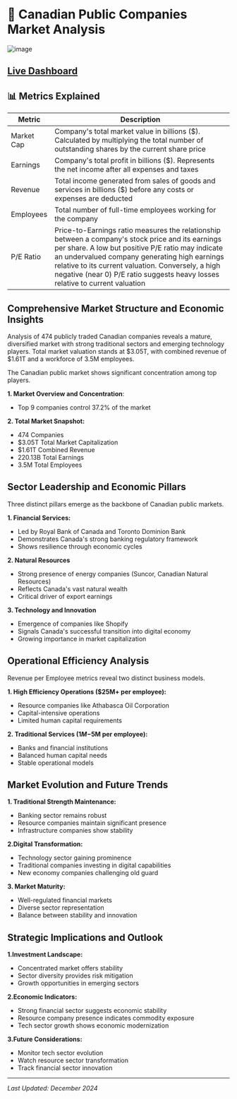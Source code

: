 # 🍁 Canadian Public Companies Market Analysis

![image](https://github.com/user-attachments/assets/1f2c471d-5b68-4506-a2f2-5b46ae1e99d0)

## [Live Dashboard](https://lookerstudio.google.com/reporting/6710d355-0924-4b22-b739-e58ea4162c36/page/p_cb4xesaand)

## 📊 Metrics Explained
| Metric     | Description |
|------------|-------------|
| Market Cap | Company's total market value in billions ($). Calculated by multiplying the total number of outstanding shares by the current share price |
| Earnings   | Company's total profit in billions ($). Represents the net income after all expenses and taxes |
| Revenue    | Total income generated from sales of goods and services in billions ($) before any costs or expenses are deducted |
| Employees  | Total number of full-time employees working for the company |
| P/E Ratio  | Price-to-Earnings ratio measures the relationship between a company's stock price and its earnings per share. A low but positive P/E ratio may   indicate an undervalued company generating high earnings relative to its current valuation. Conversely, a high negative (near 0) P/E ratio suggests heavy losses relative to current valuation |

## Comprehensive Market Structure and Economic Insights
Analysis of 474 publicly traded Canadian companies reveals a mature, diversified market with strong traditional sectors and emerging technology players. Total market valuation stands at $3.05T, with combined revenue of $1.61T and a workforce of 3.5M employees. 

The Canadian public market shows significant concentration among top players.

**1. Market Overview and Concentration**: 
- Top 9 companies control 37.2% of the market

**2. Total Market Snapshot:**
- 474 Companies
- $3.05T Total Market Capitalization
- $1.61T Combined Revenue
- 220.13B Total Earnings
- 3.5M Total Employees

## Sector Leadership and Economic Pillars
Three distinct pillars emerge as the backbone of Canadian public markets.

**1. Financial Services:**
- Led by Royal Bank of Canada and Toronto Dominion Bank
- Demonstrates Canada's strong banking regulatory framework
- Shows resilience through economic cycles

**2. Natural Resources**
- Strong presence of energy companies (Suncor, Canadian Natural Resources)
- Reflects Canada's vast natural wealth
- Critical driver of export earnings

**3. Technology and Innovation**
- Emergence of companies like Shopify
- Signals Canada's successful transition into digital economy
- Growing importance in market capitalization

## Operational Efficiency Analysis
Revenue per Employee metrics reveal two distinct business models.

**1. High Efficiency Operations ($25M+ per employee):**
- Resource companies like Athabasca Oil Corporation
- Capital-intensive operations
- Limited human capital requirements

**2. Traditional Services ($1M-$5M per employee):**
- Banks and financial institutions
- Balanced human capital needs
- Stable operational models

## Market Evolution and Future Trends

**1. Traditional Strength Maintenance:**
- Banking sector remains robust
- Resource companies maintain significant presence
- Infrastructure companies show stability

**2.Digital Transformation:**
- Technology sector gaining prominence
- Traditional companies investing in digital capabilities
- New economy companies challenging old guard

**3. Market Maturity:**
- Well-regulated financial markets
- Diverse sector representation
- Balance between stability and innovation

## Strategic Implications and Outlook

**1.Investment Landscape:**
- Concentrated market offers stability
- Sector diversity provides risk mitigation
- Growth opportunities in emerging sectors

**2.Economic Indicators:**
- Strong financial sector suggests economic stability
- Resource company presence indicates commodity exposure
- Tech sector growth shows economic modernization

**3.Future Considerations:**
- Monitor tech sector evolution
- Watch resource sector transformation
- Track financial sector innovation

---
*Last Updated: December 2024*
